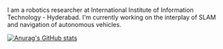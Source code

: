 I am a robotics researcher at International Institute of Information Technology - Hyderabad. I'm currently working on the interplay of SLAM and navigation of autonomous vehicles.

[![Anurag's GitHub stats](https://github-readme-stats.vercel.app/api?username=ss26&count_private=true&show_icons=true&theme=tokyonight)](https://github.com/anuraghazra/github-readme-stats)
